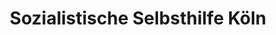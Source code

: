 ---
title: "Sozialistische Selbsthilfe Köln"
url: /koeln/sozialistische-selbsthilfe-koeln/
shop: Gebrauchtwaren
---